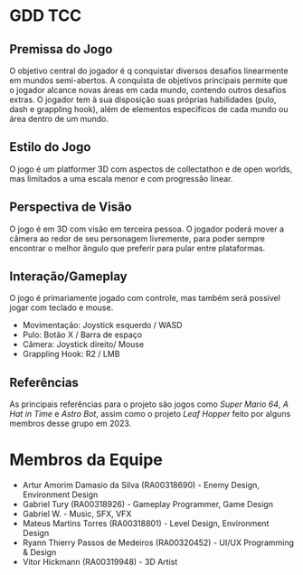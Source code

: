 # GDD TCC
## Premissa do Jogo
O objetivo central do jogador é q conquistar diversos desafios linearmente em mundos semi-abertos. A conquista de objetivos principais permite que o jogador alcance novas áreas em cada mundo, contendo outros desafios extras. O jogador tem à sua disposição suas próprias habilidades (pulo, dash e grappling hook), além de elementos específicos de cada mundo ou área dentro de um mundo.
## Estilo do Jogo
O jogo é um platformer 3D com aspectos de collectathon e de open worlds, mas limitados a uma escala menor e com progressão linear.
## Perspectiva de Visão
O jogo é em 3D com visão em terceira pessoa. O jogador poderá mover a câmera ao redor de seu personagem livremente, para poder sempre encontrar o melhor ângulo que preferir para pular entre plataformas.
## Interação/Gameplay
O jogo é primariamente jogado com controle, mas também será possivel jogar com teclado e mouse.
- Movimentação: Joystick esquerdo / WASD
- Pulo: Botão X / Barra de espaço
- Câmera: Joystick direito/ Mouse
- Grappling Hook: R2 / LMB
## Referências
As principais referências para o projeto são jogos como *Super Mario 64*, *A Hat in Time* e *Astro Bot*, assim como o projeto *Leaf Hopper* feito por alguns membros desse grupo em 2023.
# Membros da Equipe
- Artur Amorim Damasio da Silva (RA00318690) - Enemy Design, Environment Design
- Gabriel Tury (RA00318926) - Gameplay Programmer, Game Design
- Gabriel W. - Music, SFX, VFX
- Mateus Martins Torres (RA00318801) - Level Design, Environment Design
- Ryann Thierry Passos de Medeiros (RA00320452) - UI/UX Programming & Design
- Vitor Hickmann (RA00319948) - 3D Artist
